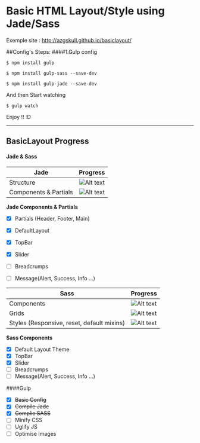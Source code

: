 # Basic HTML Layout/Style using Jade/Sass

Exemple site :
http://azgskull.github.io/basiclayout/

##Config's Steps:
####1.Gulp config

```
$ npm install gulp
```
```
$ npm install gulp-sass --save-dev
```
```
$ npm install gulp-jade --save-dev
```

And then Start watching
```
$ gulp watch
```

Enjoy !! :D


___


## BasicLayout Progress
#### Jade & Sass 
|   Jade                          |   Progress                                            |
| --------------------------------|:-----------------------------------------------------:|
| Structure                       |   ![Alt text](http://progressed.io/bar/95?title=done) |
| Components  & Partials          |   ![Alt text](http://progressed.io/bar/50?title=done) |

**Jade Components & Partials**
- [x] Partials (Header, Footer, Main)
- [x] DefaultLayout
- [x] TopBar
- [x] Slider
- [ ] Breadcrumps
- [ ] Message(Alert, Success, Info ...)



|  Sass                                           |  Progress                                             |
| ------------------------------------------------|:-----------------------------------------------------:|
| Components                                      |   ![Alt text](http://progressed.io/bar/50?title=done) |
| Grids                                           |   ![Alt text](http://progressed.io/bar/100?title=done)|
| Styles (Responsive, reset, default mixins)      |   ![Alt text](http://progressed.io/bar/80?title=done) |

**Sass Components**
- [x] Default Layout Theme
- [x] TopBar
- [x] Slider
- [ ] Breadcrumps
- [ ] Message(Alert, Success, Info ...)

####Gulp
- [x] ~~Basic Config~~
- [x] ~~Compile Jade~~
- [x] ~~Complie SASS~~
- [ ] Minify CSS
- [ ] Uglify JS
- [ ] Optimise Images
